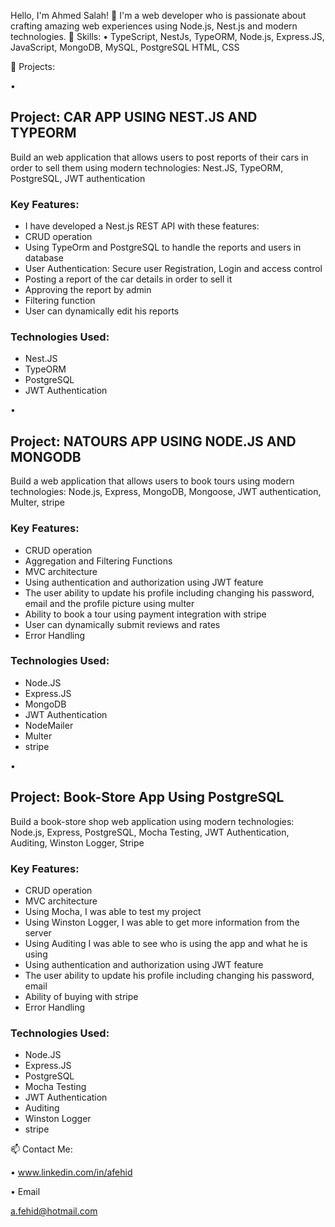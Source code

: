 Hello, I'm Ahmed Salah! 👋
I'm a web developer who is passionate about crafting amazing web experiences using Node.js, Nest.js and modern technologies.
🚀 Skills:
• TypeScript, NestJs, TypeORM, Node.js, Express.JS, JavaScript, MongoDB, MySQL, PostgreSQL HTML, CSS

💼 Projects:

•
## Project: CAR APP USING NEST.JS AND TYPEORM

Build an web application that allows users to post reports of their cars in order to sell them
using modern technologies: Nest.JS, TypeORM, PostgreSQL, JWT authentication

### Key Features:

- I have developed a Nest.js REST API with these features:
- CRUD operation 
- Using TypeOrm and PostgreSQL to handle the reports and users in database
- User Authentication: Secure user Registration, Login and access control
- Posting a report of the car details in order to sell it
- Approving the report by admin
- Filtering function
- User can dynamically edit his reports

  
### Technologies Used:

- Nest.JS
- TypeORM
- PostgreSQL
- JWT Authentication


•
## Project: NATOURS APP USING NODE.JS AND MONGODB

Build a web application that allows users to book tours using modern technologies: Node.js, Express, MongoDB, Mongoose, JWT authentication, Multer, stripe

### Key Features:

-	CRUD operation 
-	Aggregation and Filtering Functions
-	MVC architecture
-	Using authentication and authorization using JWT feature
-	The user ability to update his profile including changing his password, email and the profile picture using multer
-	Ability to book a tour using payment integration with stripe
-	User can dynamically submit reviews and rates
-	Error Handling
  
### Technologies Used:

- Node.JS
- Express.JS
- MongoDB
- JWT Authentication
- NodeMailer
- Multer
- stripe

•
## Project: Book-Store App Using PostgreSQL

Build a book-store shop web application using modern technologies: Node.js, Express, PostgreSQL, Mocha Testing, JWT Authentication, Auditing, Winston Logger, Stripe

### Key Features:

-	CRUD operation 
-	MVC architecture
-	Using Mocha, I was able to test my project
-	Using Winston Logger, I was able to get more information from the server
-	Using Auditing I was able to see who is using the app and what he is using
-	Using authentication and authorization using JWT feature
-	The user ability to update his profile including changing his password, email
-	Ability of buying with stripe
- Error Handling
  
### Technologies Used:

- Node.JS
- Express.JS
- PostgreSQL
- Mocha Testing
- JWT Authentication
- Auditing
- Winston Logger
- stripe

📫 Contact Me:

•
www.linkedin.com/in/afehid

•
Email

a.fehid@hotmail.com
